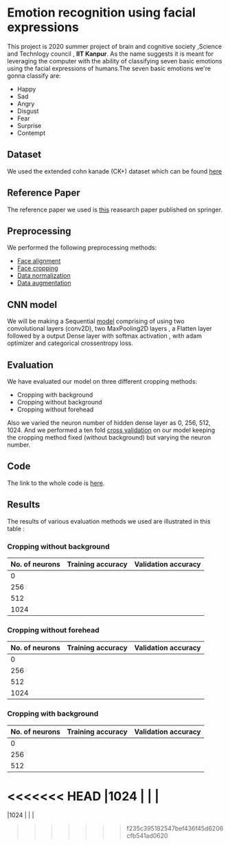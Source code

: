 # Emotion recognition using facial expressions
This project is 2020 summer project of brain and cognitive society ,Science and Technlogy council , **IIT Kanpur**. 
As the name suggests it is meant for leveraging the computer with the ability of classifying seven basic emotions using the facial expressions of 
humans.The seven basic emotions we're gonna classify are:

* Happy 
* Sad
* Angry
* Disgust
* Fear
* Surprise
* Contempt

## Dataset
We used the extended cohn kanade (CK+) dataset which can be found [here](https://www.kaggle.com/shawon10/ckplus)

## Reference Paper
The reference paper we used is [this](https://drive.google.com/file/d/1qMUhEFLUEuJlHO5SKjULNYfSS25ZSw4a/view) reasearch paper published on springer.

## Preprocessing
We performed the following preprocessing methods:

* [Face alignment]()
* [Face cropping]()
* [Data normalization]()
* [Data augmentation]()

## CNN model
We will be making a Sequential [model]() comprising of using two convolutional layers (conv2D), two MaxPooling2D layers , a Flatten layer followed by a output Dense layer with softmax activation , with adam optimizer and categorical crossentropy loss.

## Evaluation
We have evaluated our model on three different cropping methods:

* Cropping with background
* Cropping without background
* Cropping without forehead

Also we varied the neuron number of hidden dense layer as 0, 256, 512, 1024.
And we performed a ten fold [cross validation]() on our model keeping the cropping method fixed (without background) but varying the neuron number.

## Code
The link to the whole code is [here](https://github.com/Av-hash/EmoRec/blob/master/Emotion_Recognition_project_(1)_.ipynb).

## Results
The results of various evaluation methods we used are illustrated in this table :

### Cropping without background

|No. of neurons     |Training accuracy   |Validation accuracy   |
|---|---|---|
|0   |   |   |   
|256  |   |   |     
|512   |   |   |      
|1024   |   |   | 

### Cropping without forehead

|No. of neurons     |Training accuracy   |Validation accuracy   |
|---|---|---|
|0   |   |   |   
|256  |   |   |     
|512   |   |   |      
|1024   |   |   | 

### Cropping with background

|No. of neurons     |Training accuracy   |Validation accuracy   |
|---|---|---|
|0   |   |   |   
|256  |   |   |     
|512   |   |   |      
<<<<<<< HEAD
|1024   |   |   | 
=======
|1024   |   |   | 
>>>>>>> f235c395182547bef436f45d6206cfb541ad0620
